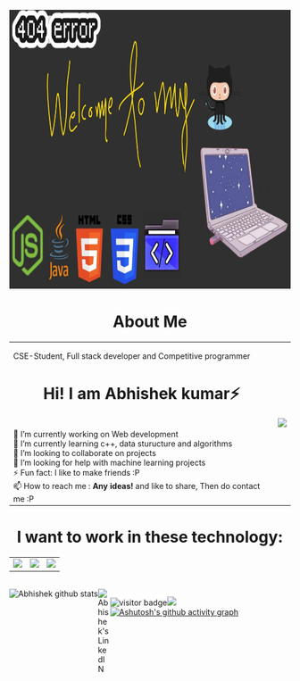 
<img src="new.jpg" height=500px width=100%></img>
<center> <h1 text align="Center"> About Me </h1></center>
<table>
 <tr>
  <td>
    <p><span class="text-slider-items">CSE-Student, Full stack developer and Competitive programmer</span><strong class="text-slider"></strong></p>
<h1> <center> Hi! I am Abhishek kumar⚡ </center></h1>
<br>🔭 I’m currently working on Web development
<br>🌱 I’m currently learning c++, data sturucture and algorithms
<br>👯 I’m looking to collaborate on projects
<br>🤔 I’m looking for help with machine learning projects
<br>⚡  Fun fact: I like to make friends :P
<br>📫 How to reach me : <a herf="linkedin.com/in/abhishek-kumar-0989bb1bb" Abhishek kumar </a>
<strong> Any ideas! </strong> and like to share, Then do contact me :P
    </td>
    <td>
<img src="https://media.giphy.com/media/xT9IgzoKnwFNmISR8I/giphy.gif"> 
    </td>
  </tr>
  </table>
  <h1 text align="Center">I want to work in these technology:</h1>
 <table>
 <tr>
  <td>
 <img src="https://media.giphy.com/media/Ll22OhMLAlVDb8UQWe/giphy.gif">
  </td>
  <td>
   <img src="https://media.giphy.com/media/QTfX9Ejfra3ZmNxh6B/giphy.gif">
 </td>
   <td>
    <img src="https://media.giphy.com/media/lOgu1OnjYF2GHBfRU4/giphy.gif">
   </td>
   </tr>
 <table>



 


<br>
<div>

 <img align="left" alt= "Abhishek github stats" src="https://github-readme-stats.vercel.app/api?username=inceptionabhishek&show_icons=true&theme=radical">


<a href="linkedin.com/in/abhishek-kumar-0989bb1bb">
  <img align="left" alt="Abhishek's LinkedIN" width="22px" src="https://raw.githubusercontent.com/peterthehan/peterthehan/master/assets/linkedin.svg" />
</a>

</a>
</div>

<img src="https://visitor-badge.glitch.me/badge?page_id=inceptionabhishek.visitor-badge" alt="visitor badge"/>[![](https://img.shields.io/badge/-linkedin-0073B1?style=flat-square)](https://www.linkedin.com/in/abhishek-kumar-0989bb1bb/)
[![Ashutosh's github activity graph](https://activity-graph.herokuapp.com/graph?username=inceptionabhishek&bg_color=000000&color=9e4c98&line=dee109&point=c42121&area=true&hide_border=true)](https://github.com/ashutosh00710/github-readme-activity-graph)

